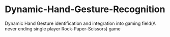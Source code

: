 # Dynamic-Hand-Gesture-Recognition
Dynamic Hand Gesture identification and integration into gaming field(A never ending single player Rock-Paper-Scissors) game
